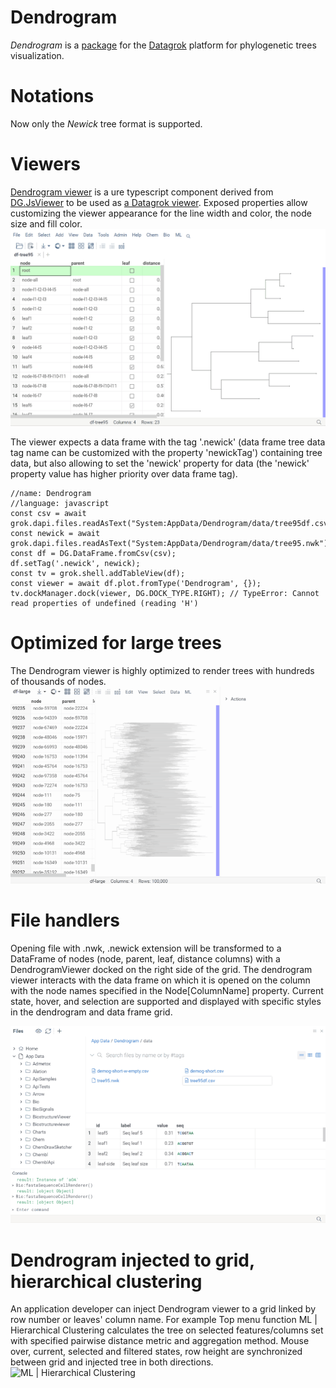 # Dendrogram

_Dendrogram_ is a [package](https://datagrok.ai/help/develop/develop#packages) for the [Datagrok](https://datagrok.ai)
platform for phylogenetic trees visualization.


# Notations

Now only the _Newick_ tree format is supported.


# Viewers

[Dendrogram viewer](./src/viewers/dendrogram.ts) is a ure typescript component derived from
[DG.JsViewer](../../js-api/src/viewer.ts) to be used as [a Datagrok viewer](../../help/visualize/viewers/viewers.md).
Exposed properties allow customizing the viewer appearance for the line width and color, the node size and fill color.
![Dendrogram properties](../../help/uploads/gifs/dendrogram-properties-1.gif)

The viewer expects a data frame with the tag '.newick' (data frame tree data tag name can be customized with the
property 'newickTag') containing tree data, but also allowing to set the 'newick' property for data (the 'newick'
property value has higher priority over data frame tag).

```
//name: Dendrogram
//language: javascript
const csv = await grok.dapi.files.readAsText("System:AppData/Dendrogram/data/tree95df.csv");
const newick = await grok.dapi.files.readAsText("System:AppData/Dendrogram/data/tree95.nwk");
const df = DG.DataFrame.fromCsv(csv);
df.setTag('.newick', newick);
const tv = grok.shell.addTableView(df);
const viewer = await df.plot.fromType('Dendrogram', {});
tv.dockManager.dock(viewer, DG.DOCK_TYPE.RIGHT); // TypeError: Cannot read properties of undefined (reading 'H')
```


# Optimized for large trees

The Dendrogram viewer is highly optimized to render trees with hundreds of thousands of nodes.
![Large tree](../../help/uploads/gifs/dendrogram-large-tree-selections-current-fixed.gif)


# File handlers

Opening file with .nwk, .newick extension will be transformed to a DataFrame of nodes (node, parent, leaf, distance 
columns) with a DendrogramViewer docked on the right side of the grid. The dendrogram viewer interacts with the data 
frame on which it is opened on the column with the node names specified in the Node[ColumnName] property. Current state, 
hover, and selection are supported and displayed with specific styles in the dendrogram and data frame grid.

![.nwk file handler with interactivity](../../help/uploads/gifs/dendrogram-newick-file-handler-with-interactivity.gif)

# Dendrogram injected to grid, hierarchical clustering

An application developer can inject Dendrogram viewer to a grid linked by row number or leaves' column name.
For example Top menu function ML | Hierarchical Clustering calculates the tree on selected features/columns set with
specified pairwise distance metric and aggregation method. Mouse over, current, selected and filtered states, row height
are synchronized between grid and injected tree in both directions. 
![ML | Hierarchical Clustering](../../help/uploads/gifs/dendrogram-hierarchical-clustering-interactivity.gif)

   

